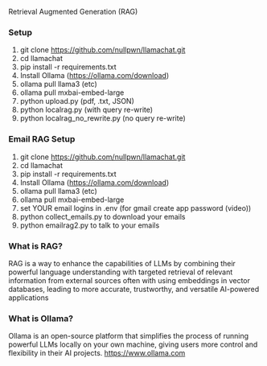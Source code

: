 Retrieval Augmented Generation (RAG)


### Setup
1. git clone https://github.com/nullpwn/llamachat.git
2. cd llamachat
3. pip install -r requirements.txt
4. Install Ollama (https://ollama.com/download)
5. ollama pull llama3 (etc)
6. ollama pull mxbai-embed-large
7. python upload.py (pdf, .txt, JSON)
8. python localrag.py (with query re-write)
9. python localrag_no_rewrite.py (no query re-write)

### Email RAG Setup
1. git clone https://github.com/nullpwn/llamachat.git
2. cd llamachat
3. pip install -r requirements.txt
4. Install Ollama (https://ollama.com/download)
5. ollama pull llama3 (etc)
6. ollama pull mxbai-embed-large
7. set YOUR email logins in .env (for gmail create app password (video))
9. python collect_emails.py to download your emails
10. python emailrag2.py to talk to your emails

 

### What is RAG?
RAG is a way to enhance the capabilities of LLMs by combining their powerful language understanding with targeted retrieval of relevant information from external sources often with using embeddings in vector databases, leading to more accurate, trustworthy, and versatile AI-powered applications

### What is Ollama?
Ollama is an open-source platform that simplifies the process of running powerful LLMs locally on your own machine, giving users more control and flexibility in their AI projects. https://www.ollama.com
